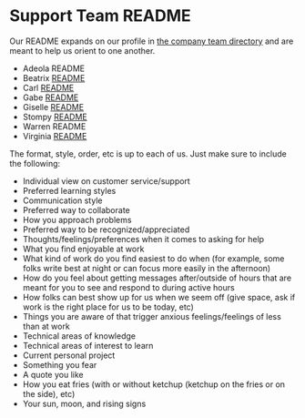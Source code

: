 # Support Team README

Our README expands on our profile in [the company team directory](https://about.sourcegraph.com/handbook/company/team) and are meant to help us orient to one another.

* Adeola README
* Beatrix [README](bee-readme.md)
* Carl [README](carl-readme.md)
* Gabe [README](gabe-readme.md)
* Giselle [README](giselle-readme.md)
* Stompy [README](stompy-readme.md)
* Warren README
* Virginia [README](virginia-readme.md)

The format, style, order, etc is up to each of us. Just make sure to include the following:

* Individual view on customer service/support
* Preferred learning styles
* Communication style
* Preferred way to collaborate
* How you approach problems
* Preferred way to be recognized/appreciated
* Thoughts/feelings/preferences when it comes to asking for help
* What you find enjoyable at work
* What kind of work do you find easiest to do when (for example, some folks write best at night or can focus more easily in the afternoon)
* How do you feel about getting messages after/outside of hours that are meant for you to see and respond to during active hours
* How folks can best show up for us when we seem off (give space, ask if work is the right place for us to be today, etc)
* Things you are aware of that trigger anxious feelings/feelings of less than at work
* Technical areas of knowledge
* Technical areas of interest to learn
* Current personal project
* Something you fear
* A quote you like
* How you eat fries (with or without ketchup (ketchup on the fries or on the side), etc)
* Your sun, moon, and rising signs

